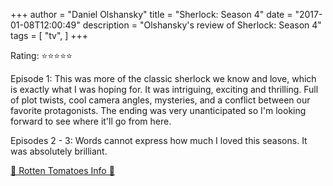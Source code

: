 +++
author = "Daniel Olshansky"
title = "Sherlock: Season 4"
date = "2017-01-08T12:00:49"
description = "Olshansky's review of Sherlock: Season 4"
tags = [
    "tv",
]
+++

Rating: ⭐⭐⭐⭐⭐

Episode 1: This was more of the classic sherlock we know and love, which is exactly what I was hoping for. It was intriguing, exciting and thrilling. Full of plot twists, cool camera angles, mysteries, and a conflict between our favorite protagonists. The ending was very unanticipated so I'm looking forward to see where it'll go from here.

Episodes 2 - 3: Words cannot express how much I loved this seasons. It was absolutely brilliant.

[🍅 Rotten Tomatoes Info 🍅](https://www.rottentomatoes.com//tv/sherlock/s04)